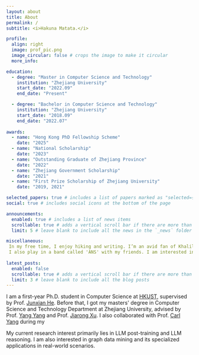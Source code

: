 ```yaml
---
layout: about
title: About
permalink: /
subtitle: <i>Hakuna Matata.</i>

profile:
  align: right
  image: prof_pic.png
  image_circular: false # crops the image to make it circular
  more_info: 

education: 
  - degree: "Master in Computer Science and Technology"
    institution: "Zhejiang University"
    start_date: "2022.09"
    end_date: "Present"

  - degree: "Bachelor in Computer Science and Technology"
    institution: "Zhejiang University"
    start_date: "2018.09"
    end_date: "2022.07"
    
awards: 
  - name: "Hong Kong PhD Fellowship Scheme"
    date: "2025"
  - name: "National Scholarship"
    date: "2023"
  - name: "Outstanding Graduate of Zhejiang Province"
    date: "2022"
  - name: "Zhejiang Government Scholarship"
    date: "2021"
  - name: "First Prize Scholarship of Zhejiang University"
    date: "2019, 2021"

selected_papers: true # includes a list of papers marked as "selected={true}"
social: true # includes social icons at the bottom of the page

announcements:
  enabled: true # includes a list of news items
  scrollable: true # adds a vertical scroll bar if there are more than 3 news items
  limit: 5 # leave blank to include all the news in the `_news` folder

miscellaneous: 
 In my free time, I enjoy hiking and writing. I’m an avid fan of Khalil Fong, an exceptional artist and musician. 
 I also play in a band called 'ANS' with my friends. I am interested in cognitive science, cosmology, and metaphysics, with a particular focus on exploring the interconnections between their underlying principles.
 
latest_posts:
  enabled: false
  scrollable: true # adds a vertical scroll bar if there are more than 3 new posts items
  limit: 3 # leave blank to include all the blog posts
---
```


I am a first-year Ph.D. student in Computer Science at [HKUST](https://hkust.edu.hk/zh-hant), supervised by Prof. [Junxian He](https://jxhe.github.io/). Before that, I got my masters' degree in Computer Science and Technology Department at Zhejiang University, advised by Prof. [Yang Yang](http://yangy.org/) and Prof. [Jiarong Xu](https://galina0217.github.io/). 
I also collaborated with Prof. [Carl Yang](https://www.cs.emory.edu/~jyang71/) during my 

My current research interest primarily lies in LLM post-training and LLM reasoning.
I am also interested in graph data mining and its specialized applications in real-world scenarios.
